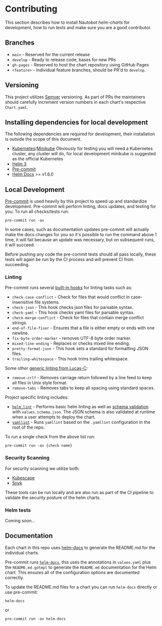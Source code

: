 # Contributing

This section describes how to install Nautobot *helm-charts* for development, how to run tests and make sure you are a good contributor.

## Branches

* `main` - Reserved for the current release
* `develop` - Ready to release code, bases for new PRs
* `gh-pages` - Reserved to host the chart repository using GitHub Pages
* `<feature>` - Individual feature branches, should be PR'd to `develop`.

## Versioning

This project utilizes [Semver](https://semver.org/) versioning. As part of PRs the maintainers should carefully increment version numbers in each chart's respective `Chart.yaml`.

## Installing dependencies for local development

The following dependencies are required for development, their installation is outside the scope of this document.

* [Kubernetes](https://kubernetes.io/)/[Minikube](https://minikube.sigs.k8s.io/docs/start/) Obviously for testing you will need a Kubernetes cluster, any cluster will do, for local development minikube is suggested as the official Kubernetes
* [Helm 3](https://helm.sh/docs/intro/install/)
* [Pre-commit](https://pre-commit.com/)
* [Helm Docs](https://github.com/norwoodj/helm-docs) >= v1.6.0

## Local Development

[Pre-commit](https://pre-commit.com/) is used heavily by this project to speed up and standardize development.  Pre-commit will perform linting, docs updates, and testing for you.  To run all checks/tests run:

```no-highlight
pre-commit run -av
```

In some cases, such as documentation updates pre-commit will actually make the docs changes for you so it's possible to run the command above 1 time, it will fail because an update was necessary, but on subsequent runs, it will succeed.

Before pushing any code the pre-commit tests should all pass locally, these tests will again be run by the CI process and will prevent CI from succeeding.

### Linting

Pre-commit runs several [built-in hooks](https://pre-commit.com/hooks.html) for linting tasks such as:

* `check-case-conflict` - Check for files that would conflict in case-insensitive file systems.
* `check-json` - This hook checks json files for parsable syntax.
* `check-yaml` - This hook checks yaml files for parsable syntax.
* `check-merge-conflict` - Check for files that contain merge conflict strings.
* `end-of-file-fixer` - Ensures that a file is either empty or ends with one newline.
* `fix-byte-order-marker` - removes UTF-8 byte order marker.
* `mixed-line-ending` - Replaces or checks mixed line ending.
* `pretty-format-json` - This hook sets a standard for formatting JSON files.
* `trailing-whitespace` - This hook trims trailing whitespace.

Some other [generic linting from Lucas-C](https://github.com/Lucas-C/pre-commit-hooks):

* `remove-crlf` - Removes carriage return followed by a line feed to keep all files in Unix style format.
* `remove-tabs` - Removes tabs to keep all spacing using standard spaces.

Project specific linting includes:

* [`helm_lint`](https://helm.sh/docs/helm/helm_lint/) - Performs basic helm linting as well as [schema validation](https://json-schema.org/) with `values.schema.json`.  The JSON schema is also validated at runtime when a user attempts to deploy the chart.
* [`yamllint`](https://github.com/adrienverge/yamllint) - Runs `yamllint` based on the `.yamllint` configuration in the root of the repo.

To run a single check from the above list run:

```no-highlight
pre-commit run -av {check name}
```

### Security Scanning

For security scanning we utilize both:

* [Kubescape](https://github.com/armosec/kubescape)
* [Snyk](https://snyk.io/)

These tools can be run locally and are also run as part of the CI pipeline to validate the security posture of the helm charts.

### Helm tests

Coming soon...

## Documentation

Each chart in this repo uses [helm-docs](https://github.com/norwoodj/helm-docs) to generate the README.md for the individual charts.

Pre-commit runs [`helm-docs`](https://github.com/norwoodj/helm-docs), this uses the annotations in `values.yaml` plus the `README.md.gotmpl` to generate the `README.md` documentation for the Helm chart.  This ensures all of the configuration options are documented correctly.

To update the README.md files for a chart you can run `helm-docs` directly or use pre-commit:

```no-highlight
helm-docs
```

or

```no-highlight
pre-commit run -av helm-docs
```
